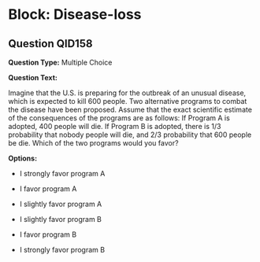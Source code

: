 # Block: Disease-loss

## Question QID158
**Question Type:** Multiple Choice

**Question Text:**

Imagine that the U.S. is preparing for the outbreak of an unusual disease, which is expected to kill 600 people. Two alternative programs to combat the disease have been proposed. Assume that the exact scientific estimate of the consequences of the programs are as follows: If Program A is adopted, 400 people will die. If Program B is adopted, there is 1/3 probability that nobody people will die, and 2/3 probability that 600 people be die. Which of the two programs would you favor?

**Options:**

* I strongly favor program A

* I favor program A

* I slightly favor program A

* I slightly favor program B

* I favor program B

* I strongly favor program B

